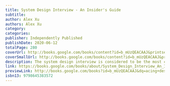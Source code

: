 ```yaml
---
title: System Design Interview - An Insider's Guide
subtitle: 
author: Alex Xu
authors: Alex Xu
category: 
categories: 
publisher: Independently Published
publishDate: 2020-06-12
totalPage: 280
coverUrl: http://books.google.com/books/content?id=b_mUzQEACAAJ&printsec=frontcover&img=1&zoom=1&source=gbs_api
coverSmallUrl: http://books.google.com/books/content?id=b_mUzQEACAAJ&printsec=frontcover&img=1&zoom=5&source=gbs_api
description: The system design interview is considered to be the most complex and most difficult technical job interview by many. Those questions are intimidating, but don't worry. It's just that nobody has taken the time to prepare you systematically. We take the time. We go slow. We draw lots of diagrams and use lots of examples. You'll learn step-by-step, one question at a time.Don't miss out.What's inside?- An insider's take on what interviewers really look for and why.- A 4-step framework for solving any system design interview question.- 16 real system design interview questions with detailed solutions.- 188 diagrams to visually explain how different systems work.
link: https://books.google.com/books/about/System_Design_Interview_An_Insider_s_Gui.html?hl=&id=b_mUzQEACAAJ
previewLink: http://books.google.com/books?id=b_mUzQEACAAJ&dq=acing+design+system&hl=&as_pt=BOOKS&cd=1&source=gbs_api
isbn13: 9798645383572
---
```

